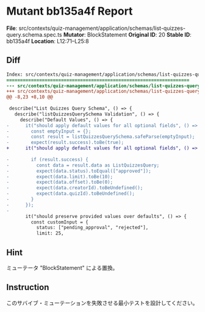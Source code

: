 # Mutant bb135a4f Report

**File**: src/contexts/quiz-management/application/schemas/list-quizzes-query.schema.spec.ts
**Mutator**: BlockStatement
**Original ID**: 20
**Stable ID**: bb135a4f
**Location**: L12:71–L25:8

## Diff

```diff
Index: src/contexts/quiz-management/application/schemas/list-quizzes-query.schema.spec.ts
===================================================================
--- src/contexts/quiz-management/application/schemas/list-quizzes-query.schema.spec.ts	original
+++ src/contexts/quiz-management/application/schemas/list-quizzes-query.schema.spec.ts	mutated #20
@@ -8,23 +8,10 @@
 
 describe("List Quizzes Query Schema", () => {
   describe("listQuizzesQuerySchema Validation", () => {
     describe("Default Values", () => {
-      it("should apply default values for all optional fields", () => {
-        const emptyInput = {};
-        const result = listQuizzesQuerySchema.safeParse(emptyInput);
-        expect(result.success).toBe(true);
+      it("should apply default values for all optional fields", () => {});
 
-        if (result.success) {
-          const data = result.data as ListQuizzesQuery;
-          expect(data.status).toEqual(["approved"]);
-          expect(data.limit).toBe(10);
-          expect(data.offset).toBe(0);
-          expect(data.creatorId).toBeUndefined();
-          expect(data.quizId).toBeUndefined();
-        }
-      });
-
       it("should preserve provided values over defaults", () => {
         const customInput = {
           status: ["pending_approval", "rejected"],
           limit: 25,
```

## Hint

ミューテータ "BlockStatement" による置換。

## Instruction

このサバイブ・ミューテーションを失敗させる最小テストを設計してください。
